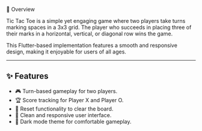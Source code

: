 📝 Overview

Tic Tac Toe is a simple yet engaging game where two players take turns marking spaces in a 3x3 grid. The player who succeeds in placing three of their marks in a horizontal, vertical, or diagonal row wins the game.

This Flutter-based implementation features a smooth and responsive design, making it enjoyable for users of all ages.

---

## ✨ Features

- 🎮 Turn-based gameplay for two players.
- 🏆 Score tracking for Player X and Player O.
- 🔄 Reset functionality to clear the board.
- 🎨 Clean and responsive user interface.
- 🖤 Dark mode theme for comfortable gameplay.
